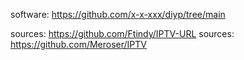 software: https://github.com/x-x-xxx/diyp/tree/main

sources: https://github.com/Ftindy/IPTV-URL
sources: https://github.com/Meroser/IPTV